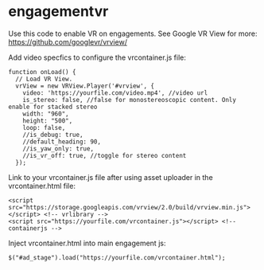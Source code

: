 # engagementvr

Use this code to enable VR on engagements. See Google VR View for more: https://github.com/googlevr/vrview/

Add video specfics to configure the vrcontainer.js file:
```
function onLoad() {
  // Load VR View.
  vrView = new VRView.Player('#vrview', {
    video: 'https://yourfile.com/video.mp4', //video url
    is_stereo: false, //false for monostereoscopic content. Only enable for stacked stereo
    width: "960",
    height: "500",
    loop: false,
    //is_debug: true,
    //default_heading: 90,
    //is_yaw_only: true,
    //is_vr_off: true, //toggle for stereo content
  });

```

Link to your vrcontainer.js file after using asset uploader in the vrcontainer.html file:
```
<script src="https://storage.googleapis.com/vrview/2.0/build/vrview.min.js"></script> <!-- vrlibrary -->
<script src="https://yourfile.com/vrcontainer.js"></script> <!-- containerjs -->   
```


Inject vrcontainer.html into main engagement js:
```
$("#ad_stage").load("https://yourfile.com/vrcontainer.html");
```
